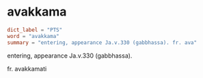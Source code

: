 # avakkama

``` toml
dict_label = "PTS"
word = "avakkama"
summary = "entering, appearance Ja.v.330 (gabbhassa). fr. ava"
```

entering, appearance Ja.v.330 (gabbhassa).

fr. avakkamati

